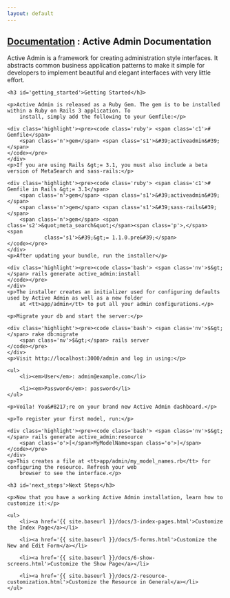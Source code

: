 ```yaml
---
layout: default
---
```

<h2 class="in-docs">
    <span class="breadcrumb">
        <a href="documentation.html">Documentation</a> :
    </span>
    Active Admin Documentation
</h2>

<div class="docs-content">
    <p>Active Admin is a framework for creating administration style interfaces. It abstracts common business
        application patterns to make it simple for developers to implement beautiful and elegant interfaces with very
        little effort.</p>

    <h3 id='getting_started'>Getting Started</h3>

    <p>Active Admin is released as a Ruby Gem. The gem is to be installed within a Ruby on Rails 3 application. To
        install, simply add the following to your Gemfile:</p>

    <div class='highlight'><pre><code class='ruby'> <span class='c1'># Gemfile</span>
        <span class='n'>gem</span> <span class='s1'>&#39;activeadmin&#39;</span>
    </code></pre>
    </div>
    <p>If you are using Rails &gt;= 3.1, you must also include a beta version of MetaSearch and sass-rails:</p>

    <div class='highlight'><pre><code class='ruby'> <span class='c1'># Gemfile in Rails &gt;= 3.1</span>
        <span class='n'>gem</span> <span class='s1'>&#39;activeadmin&#39;</span>
        <span class='n'>gem</span> <span class='s1'>&#39;sass-rails&#39;</span>
        <span class='n'>gem</span> <span class='s2'>&quot;meta_search&quot;</span><span class='p'>,</span> <span
                class='s1'>&#39;&gt;= 1.1.0.pre&#39;</span>
    </code></pre>
    </div>
    <p>After updating your bundle, run the installer</p>

    <div class='highlight'><pre><code class='bash'> <span class='nv'>$&gt;</span> rails generate active_admin:install
    </code></pre>
    </div>
    <p>The installer creates an initializer used for configuring defaults used by Active Admin as well as a new folder
        at <tt>app/admin</tt> to put all your admin configurations.</p>

    <p>Migrate your db and start the server:</p>

    <div class='highlight'><pre><code class='bash'> <span class='nv'>$&gt;</span> rake db:migrate
        <span class='nv'>$&gt;</span> rails server
    </code></pre>
    </div>
    <p>Visit http://localhost:3000/admin and log in using:</p>

    <ul>
        <li><em>User</em>: admin@example.com</li>

        <li><em>Password</em>: password</li>
    </ul>

    <p>Voila! You&#8217;re on your brand new Active Admin dashboard.</p>

    <p>To register your first model, run:</p>

    <div class='highlight'><pre><code class='bash'> <span class='nv'>$&gt;</span> rails generate active_admin:resource
        <span class='o'>[</span>MyModelName<span class='o'>]</span>
    </code></pre>
    </div>
    <p>This creates a file at <tt>app/admin/my_model_names.rb</tt> for configuring the resource. Refresh your web
        browser to see the interface.</p>

    <h3 id='next_steps'>Next Steps</h3>

    <p>Now that you have a working Active Admin installation, learn how to customize it:</p>

    <ul>
        <li><a href='{{ site.baseurl }}/docs/3-index-pages.html'>Customize the Index Page</a></li>

        <li><a href='{{ site.baseurl }}/docs/5-forms.html'>Customize the New and Edit Form</a></li>

        <li><a href='{{ site.baseurl }}/docs/6-show-screens.html'>Customize the Show Page</a></li>

        <li><a href='{{ site.baseurl }}/docs/2-resource-customization.html'>Customize the Resource in General</a></li>
    </ul>
</div>
